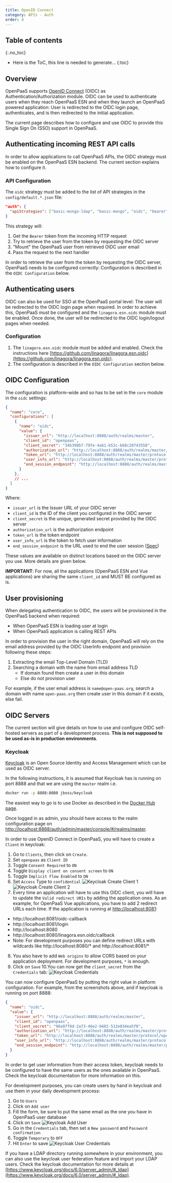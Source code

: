 ```yaml
---
title: OpenID Connect
category: APIs - Auth
order: 4
---
```


## Table of contents
{:.no_toc}

* Here is the ToC, this line is needed to generate...
{:toc}

## Overview

OpenPaaS supports [OpenID Connect](https://openid.net/connect/) (OIDC) as Authentication/Authorization module.
OIDC can be used to authenticate users when they reach OpenPaaS ESN and when they launch an OpenPaaS powered application: User is redirected to the OIDC login page, authenticates, and is then redirected to the initial application.

The current page describes how to configure and use OIDC to provide this Single Sign On (SSO) support in OpenPaaS.

## Authenticating incoming REST API calls

In order to allow applications to call OpenPaaS APIs, the OIDC strategy must be enabled on the OpenPaaS ESN backend. The current section explains how to configure it.

### API Configuration

The `oidc` strategy must be added to the list of API strategies in the `config/default.*.json` file:

```json
"auth": {
  "apiStrategies": ["basic-mongo-ldap", "basic-mongo", "oidc", "bearer", "jwt"]
}
```

This strategy will:

1. Get the `Bearer` token from the incoming HTTP request
2. Try to retrieve the user from the token by requesting the OIDC server
3. "Mount" the OpenPaaS user from retrieved OIDC user email
4. Pass the request to the next handler

In order to retrieve the user from the token by requesting the OIDC server, OpenPaaS needs to be configured correctly: Configuration is described in the `OIDC Configuration` below.

## Authenticating users

OIDC can also be used for SSO at the OpenPaaS portal level: The user will be redirected to the OIDC login page when required. In order to achieve this, OpenPaaS must be configured and the `linagora.esn.oidc` module must be enabled. Once done, the user will be redirected to the OIDC login/logout pages when needed.

### Configuration

1. The `linagora.esn.oidc` module must be added and enabled. Check the instructions here [https://github.com/linagora/linagora.esn.oidc](https://github.com/linagora/linagora.esn.oidc).
2. The configuration is described in the `OIDC Configuration` section below.

## OIDC Configuration

The configuration is platform-wide and so has to be set in the `core` module in the `oidc` settings:

```json
{
  "name": "core",
  "configurations": [
    {
      "name": "oidc",
      "value": {
        "issuer_url": "http://localhost:8888/auth/realms/master",
        "client_id": "openpaas",
        "client_secret": "34b398b7-79fe-4ab1-b53c-b68c20743558",
        "authorization_url": "http://localhost:8888/auth/realms/master/protocol/openid-connect/auth",
        "token_url": "http://localhost:8888/auth/realms/master/protocol/openid-connect/token",
        "user_info_url": "http://localhost:8888/auth/realms/master/protocol/openid-connect/userinfo",
        "end_session_endpoint": "http://localhost:8888/auth/realms/master/protocol/openid-connect/logout"
      }
    },
    // ...
  ]
}
```

Where:

- `issuer_url` is the Issuer URL of your OIDC server
- `client_id` is the ID of the client you configured in the OIDC server
- `client_secret` is the unique, generated secret provided by the OIDC server
- `authorization_url` is the authorization endpoint
- `token_url` is the token endpoint
- `user_info_url` is the token to fetch user information
- `end_session_endpoint` is the URL used to end the user session ([Spec](https://openid.net/specs/openid-connect-session-1_0.html#RPLogout))

These values are available on distinct locations based on the OIDC server you use. More details are given below.

**IMPORTANT**: For now, all the applications (OpenPaaS ESN and Vue applications) are sharing the same `client_id` and MUST BE configured as is.

## User provisioning

When delegating authentication to OIDC, the users will be provisioned in the OpenPaaS backend when required:

- When OpenPaaS ESN is loading user at login
- When OpenPaaS application is calling REST APIs

In order to provision the user in the right domain, OpenPaaS will rely on the email address provided by the OIDC UserInfo endpoint and provision following these steps:

1. Extracting the email Top-Level Domain (TLD)
2. Searching a domain with the name from email address TLD
    - If domain found then create a user in this domain
    - Else do not provision user

For example, if the user email address is `name@open-paas.org`, search a domain with name `open-paas.org` then create user in this domain if it exists, else fail.

## OIDC Servers

The current section will give details on how to use and configure OIDC self-hosted servers as part of a development process. **This is not supposed to be used as-is in production environments**.

### Keycloak

[Keycloak](https://www.keycloak.org/) is an Open Source Identity and Access Management which can be used as OIDC server.

In the following instructions, it is assumed that Keycloak has is running on port 8888 and that we are using the `master` realm i.e.

```sh
docker run -p 8888:8080 jboss/keycloak
```

The easiest way to go is to use Docker as described in the [Docker Hub page](https://hub.docker.com/r/jboss/keycloak/).

Once logged in as admin, you should have access to the realm configuration page on [http://localhost:8888/auth/admin/master/console/#/realms/master](http://localhost:8888/auth/admin/master/console/#/realms/master).

In order to use OpenID Connect in OpenPaaS, you will have to create a `Client` in keycloak:

1. Go to `Clients`, then click on `Create`.
2. Set `openpaas` as `Client ID`
3. Toggle `Consent Required` to `ON`
4. Toggle `Display client on consent screen` to `ON`
5. Toggle `Implicit Flow Enabled` to `ON`
6. Set `Access` Type to `confidential`
  ![Keycloak Create Client 1](/images/apis/auth/oidc/keycloak_create_client_1.png)
  ![Keycloak Create Client 2](/images/apis/auth/oidc/keycloak_create_client_2.png)
7. Every time an application will have to use this OIDC client, you will have to update the `Valid redirect URIs` by adding the application ones. As an example, for OpenPaaS Vue applications, you have to add 2 redirect URLs each time. If the application is running at [http://localhost:8081](http://localhost:8081):
  - http://localhost:8081/oidc-callback
  - http://localhost:8081/login
  - http://localhost:8080
  - http://localhost:8080/linagora.esn.oidc/callback
  - Note: For development purposes you can define redirect URLs with wildcards like http://localhost:8080/* and http://localhost:8081/*
8. You also have to add `Web origins` to allow CORS based on your application deployment. For development purposes, `*` is enough.
9. Click on `Save`
10.You can now get the `client_secret` from the `Credentials` tab:
  ![Keycloak Credentials](/images/apis/auth/oidc/keycloak_client_credentials.png)

You can now configure OpenPaaS by putting the right value in platform configuration. For example, from the screenshots above, and if keycloak is running on port 8888:

```json
{
  "name": "oidc",
  "value": {
    "issuer_url": "http://localhost:8888/auth/realms/master",
    "client_id": "openpaas",
    "client_secret": "96a97f8d-2a73-46e2-b602-512e034ea5f0",
    "authorization_url": "http://localhost:8888/auth/realms/master/protocol/openid-connect/auth",
    "token_url": "http://localhost:8888/auth/realms/master/protocol/openid-connect/token",
    "user_info_url": "http://localhost:8888/auth/realms/master/protocol/openid-connect/userinfo",
    "end_session_endpoint": "http://localhost:8888/auth/realms/master/protocol/openid-connect/logout"
  }
}
```

In order to get user information from their access token, keycloak needs to be configured to have the same users as the ones available in OpenPaaS. Check the keycloak documentation for more information on this.

For development purposes, you can create users by hand in keycloak and use them in your daily development process:

1. Go to `Users`
2. Click on `Add user`
3. Fill the form, be sure to put the same email as the one you have in OpenPaaS user database
4. Click on `Save`
  ![Keycloak Add User](/images/apis/auth/oidc/keycloak_add_user.png)
5. Go in the `Credentials` tab, then set a `New password` and `Password confirmation`
6. Toggle `Temporary` to `OFF`
7. Hit `Enter` to save
  ![Keycloak User Credentials](/images/apis/auth/oidc/keycloak_user_credentials.png)

If you have a LDAP directory running somewhere in your environment, you can also use the keycloak user federation feature and import your LDAP users. Check the keycloak documentation for more details at [https://www.keycloak.org/docs/6.0/server_admin/#_ldap](https://www.keycloak.org/docs/6.0/server_admin/#_ldap).